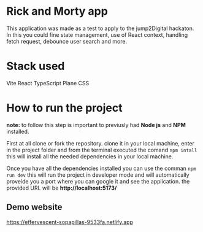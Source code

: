 # Rick and Morty app

This application was made as a test to apply to the jump2Digital hackaton. In this you could fine state management, use of React context, handling fetch request, debounce user search and more.

# Stack used

Vite
React
TypeScript
Plane CSS

# How to run the project

**note:** to follow this step is important to previusly had **Node js** and **NPM** installed.

First at all clone or fork the repository. clone it in your local machine, enter in the project folder and from the terminal executed the comand `npm intall` this will install all the needed dependencies in your local machine.

Once you have all the dependencies installed you can use the comman `npm run dev` this will run the project in developer mode and will automatically proveide you a port where you can google it and see the application. the provided URL will be **http://localhost:5173/**

## Demo website

https://effervescent-sopapillas-9533fa.netlify.app

